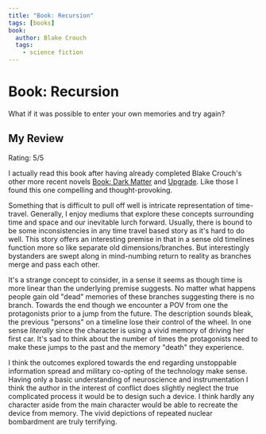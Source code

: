 ```yaml
---
title: "Book: Recursion"
tags: [books]
book: 
  author: Blake Crouch
  tags:
    - science fiction
---
```


# Book: Recursion

What if it was possible to enter your own memories and try again?

## My Review

Rating: 5/5

I actually read this book after having already completed Blake Crouch's other more recent novels [Book: Dark Matter](iqmi-book-dark-matter.md) and [Upgrade](6lcm-book-upgrade.md).
Like those I found this one compelling and thought-provoking.

Something that is difficult to pull off well is intricate representation of time-travel.
Generally, I enjoy mediums that explore these concepts surrounding time and space and our inevitable lurch forward.
Usually, there is bound to be some inconsistencies in any time travel based story as it's hard to do well.
This story offers an interesting premise in that in a sense old timelines function more so like separate old dimensions/branches.
But interestingly bystanders are swept along in mind-numbing return to reality as branches merge and pass each other.

It's a strange concept to consider, in a sense it seems as though time is more linear than the underlying premise suggests.
No matter what happens people gain old "dead" memories of these branches suggesting there is no branch.
Towards the end though we encounter a POV from one the protagonists prior to a jump from the future.
The description sounds bleak, the previous "persons" on a timeline lose their control of the wheel.
In one sense *literally* since the character is using a vivid memory of driving her first car.
It's sad to think about the number of times the protagonists need to make these jumps to the past
and the memory "death" they experience.

I think the outcomes explored towards the end regarding unstoppable information spread and military co-opting of the technology make sense.
Having only a basic understanding of neuroscience and instrumentation I think the author in the interest of conflict does slightly neglect the true complicated process it would be to design such a device.
I think hardly any character aside from the main character would be able to recreate the device from memory.
The vivid depictions of repeated nuclear bombardment are truly terrifying.

